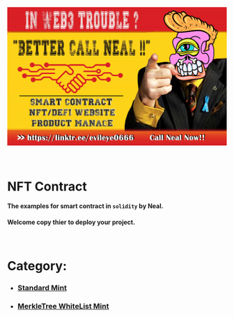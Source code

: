 <div style='margin: auto'>
  <a href="https://linktr.ee/evileye0666" target="_blank"><img src="../Images/betterCallNeal.jpg" alt=""></a>
</div>
<br/><br/>
<h1>NFT Contract</h1>
<h4>The examples for smart contract in <code>solidity</code> by Neal.</h4>
<h4>Welcome copy thier to deploy your project.</h4>
<br/>
<h1>Category:</h1>
<ul>
  <li><h3><a href="https://github.com/Evileye0666/Smart-contract/tree/main/NFT_Contract/01_Standard_mint" target='_blank'>Standard Mint</a></h3></li>
  <li><h3><a href="https://github.com/Evileye0666/Smart-contract/tree/main/NFT_Contract/02_MerkleTree" target='_blank'>MerkleTree WhiteList Mint</a></h3></li>  
</ul>
